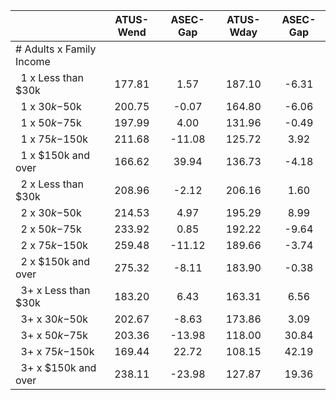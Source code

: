 
|                      |    ATUS-Wend |     ASEC-Gap |    ATUS-Wday |     ASEC-Gap |
| -------------------- | :----------: | :----------: | :----------: | :----------: |
| # Adults x Family Income |              |              |              |              |
| &nbsp;&nbsp;1 x Less than $30k |       177.81 |         1.57 |       187.10 |        -6.31 |
| &nbsp;&nbsp;1 x $30k-$50k |       200.75 |        -0.07 |       164.80 |        -6.06 |
| &nbsp;&nbsp;1 x $50k-$75k |       197.99 |         4.00 |       131.96 |        -0.49 |
| &nbsp;&nbsp;1 x $75k-$150k |       211.68 |       -11.08 |       125.72 |         3.92 |
| &nbsp;&nbsp;1 x $150k and over |       166.62 |        39.94 |       136.73 |        -4.18 |
| &nbsp;&nbsp;2 x Less than $30k |       208.96 |        -2.12 |       206.16 |         1.60 |
| &nbsp;&nbsp;2 x $30k-$50k |       214.53 |         4.97 |       195.29 |         8.99 |
| &nbsp;&nbsp;2 x $50k-$75k |       233.92 |         0.85 |       192.22 |        -9.64 |
| &nbsp;&nbsp;2 x $75k-$150k |       259.48 |       -11.12 |       189.66 |        -3.74 |
| &nbsp;&nbsp;2 x $150k and over |       275.32 |        -8.11 |       183.90 |        -0.38 |
| &nbsp;&nbsp;3+ x Less than $30k |       183.20 |         6.43 |       163.31 |         6.56 |
| &nbsp;&nbsp;3+ x $30k-$50k |       202.67 |        -8.63 |       173.86 |         3.09 |
| &nbsp;&nbsp;3+ x $50k-$75k |       203.36 |       -13.98 |       118.00 |        30.84 |
| &nbsp;&nbsp;3+ x $75k-$150k |       169.44 |        22.72 |       108.15 |        42.19 |
| &nbsp;&nbsp;3+ x $150k and over |       238.11 |       -23.98 |       127.87 |        19.36 |

